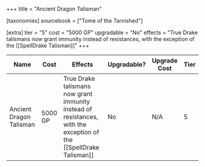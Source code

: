 +++
title = "Ancient Dragon Talisman"

[taxonomies]
sourcebook = ["Tome of the Tarnished"]

[extra]
tier = "5"
cost = "5000 GP"
upgradable = "No"
effects = "True Drake talismans now grant immunity instead of resistances, with the exception of the [[SpellDrake Talisman]]"
+++

| Name                          | Cost    | Effects                                                                                           | Upgradable? | Upgrade Cost | Tier |
| ----------------------------- | ------- | ----------------------------------------------------------------------------------------------- | ----------- | ------------ | ---- |
| Ancient Dragon Talisman | 5000 GP | True Drake talismans now grant immunity instead of resistances, with the exception of the [[SpellDrake Talisman]] | No | N/A | 5 |
